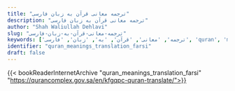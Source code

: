 ```yaml
---
title: "ترجمه معانی قرآن به زبان فارسی"
description: "ترجمه معانی قرآن به زبان فارسی"
author: "Shah Waliullah Dehlavi"
slug: "ترجمه-معانی-قرآن-به-زبان-فارسی"
keywords: ['ترجمه', 'معانی', 'قرآن', 'به', 'زبان', 'فارسی', 'quran', 'meaning', 'translation', 'book', 'download', 'pdf', 'islam']
identifier: "quran_meanings_translation_farsi"
draft: false
---
```


{{< bookReaderInternetArchive "quran_meanings_translation_farsi" "https://qurancomplex.gov.sa/en/kfgqpc-quran-translate/">}}
